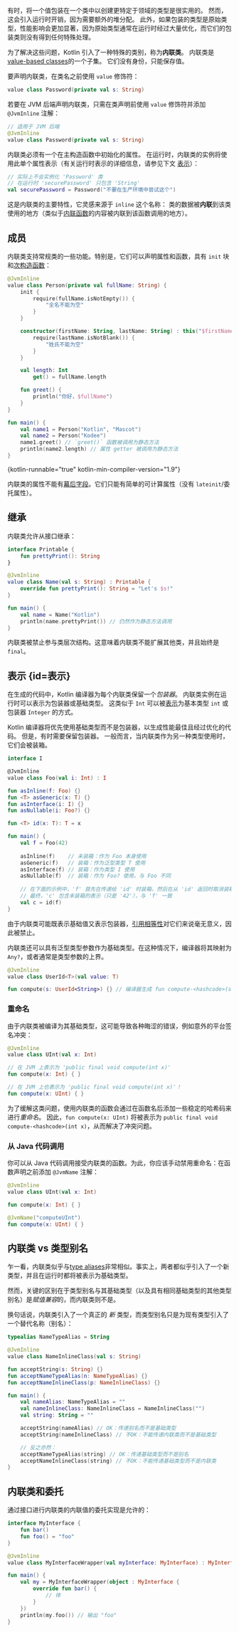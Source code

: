 [//]: # (title: 内联值类)

有时，将一个值包装在一个类中以创建更特定于领域的类型是很实用的。
然而，这会引入运行时开销，因为需要额外的堆分配。
此外，如果包装的类型是原始类型，性能影响会更加显著，因为原始类型通常在运行时经过大量优化，而它们的包装类则没有得到任何特殊处理。

为了解决这些问题，Kotlin 引入了一种特殊的类别，称为**内联类**。
内联类是[value-based classes](https://github.com/Kotlin/KEEP/blob/master/notes/value-classes.md)的一个子集。
它们没有身份，只能保存值。

要声明内联类，在类名之前使用 `value` 修饰符：

```kotlin
value class Password(private val s: String)
```

若要在 JVM 后端声明内联类，只需在类声明前使用 `value` 修饰符并添加 `@JvmInline` 注解：

```kotlin
// 适用于 JVM 后端
@JvmInline
value class Password(private val s: String)
```

内联类必须有一个在主构造函数中初始化的属性。
在运行时，内联类的实例将使用此单个属性表示（有关运行时表示的详细信息，请参见下文 [表示](#表示)）：

```kotlin
// 实际上不会实例化 'Password' 类
// 在运行时 'securePassword' 只包含 'String'
val securePassword = Password("不要在生产环境中尝试这个")
```

这是内联类的主要特性，它灵感来源于 `inline` 这个名称：
类的数据被**内联**到该类使用的地方（类似于[内联函数](inline-functions.md)的内容被内联到该函数调用的地方）。

[// TODO]: (校对至此处)

## 成员

内联类支持常规类的一些功能。特别是，它们可以声明属性和函数，具有 `init` 块和[次构造函数](classes.md#次构造函数)：

```kotlin
@JvmInline
value class Person(private val fullName: String) {
    init {
        require(fullName.isNotEmpty()) {
            "全名不能为空"
        }
    }

    constructor(firstName: String, lastName: String) : this("$firstName $lastName") {
        require(lastName.isNotBlank()) {
            "姓氏不能为空"
        }
    }

    val length: Int
        get() = fullName.length

    fun greet() {
        println("你好，$fullName")
    }
}

fun main() {
    val name1 = Person("Kotlin", "Mascot")
    val name2 = Person("Kodee")
    name1.greet() // `greet()` 函数被调用为静态方法
    println(name2.length) // 属性 getter 被调用为静态方法
}
```
{kotlin-runnable="true" kotlin-min-compiler-version="1.9"}

内联类的属性不能有[幕后字段](properties.md#幕后字段)。它们只能有简单的可计算属性（没有 `lateinit`/委托属性）。

## 继承

内联类允许从接口继承：

```kotlin
interface Printable {
    fun prettyPrint(): String
}

@JvmInline
value class Name(val s: String) : Printable {
    override fun prettyPrint(): String = "Let's $s!"
}

fun main() {
    val name = Name("Kotlin")
    println(name.prettyPrint()) // 仍然作为静态方法调用
}
```

内联类被禁止参与类层次结构。这意味着内联类不能扩展其他类，并且始终是 `final`。

## 表示 {id=表示}

在生成的代码中，Kotlin 编译器为每个内联类保留一个*包装器*。
内联类实例在运行时可以表示为包装器或基础类型。
这类似于 `Int` 可以被[表示](numbers.md#JVM平台上的数字表示)为基本类型 `int` 或包装器 `Integer` 的方式。

Kotlin 编译器将优先使用基础类型而不是包装器，以生成性能最佳且经过优化的代码。
但是，有时需要保留包装器。
一般而言，当内联类作为另一种类型使用时，它们会被装箱。

```kotlin
interface I

@JvmInline
value class Foo(val i: Int) : I

fun asInline(f: Foo) {}
fun <T> asGeneric(x: T) {}
fun asInterface(i: I) {}
fun asNullable(i: Foo?) {}

fun <T> id(x: T): T = x

fun main() {
    val f = Foo(42) 
    
    asInline(f)    // 未装箱：作为 Foo 本身使用
    asGeneric(f)   // 装箱：作为泛型类型 T 使用
    asInterface(f) // 装箱：作为类型 I 使用
    asNullable(f)  // 装箱：作为 Foo? 使用，与 Foo 不同
    
    // 在下面的示例中，'f' 首先在传递给 'id' 时装箱，然后在从 'id' 返回时取消装箱
    // 最终，'c' 包含未装箱的表示（只是 '42'），与 'f' 一致
    val c = id(f)  
}
```

由于内联类可能既表示基础值又表示包装器，[引用相等性](equality.md#referential-equality)对它们来说毫无意义，因此被禁止。

内联类还可以具有泛型类型参数作为基础类型。在这种情况下，编译器将其映射为`Any?`，或者通常是类型参数的上界。

```kotlin
@JvmInline
value class UserId<T>(val value: T)

fun compute(s: UserId<String>) {} // 编译器生成 fun compute-<hashcode>(s: Any?)
```

### 重命名

由于内联类被编译为其基础类型，这可能导致各种晦涩的错误，例如意外的平台签名冲突：

```kotlin
@JvmInline
value class UInt(val x: Int)

// 在 JVM 上表示为 'public final void compute(int x)'
fun compute(x: Int) { }

// 在 JVM 上也表示为 'public final void compute(int x)'！
fun compute(x: UInt) { }
```

为了缓解这类问题，使用内联类的函数会通过在函数名后添加一些稳定的哈希码来进行*重命名*。
因此，`fun compute(x: UInt)` 将被表示为 `public final void compute-<hashcode>(int x)`，从而解决了冲突问题。

### 从 Java 代码调用

你可以从 Java 代码调用接受内联类的函数。为此，你应该手动禁用重命名：在函数声明之前添加 `@JvmName` 注解：

```kotlin
@JvmInline
value class UInt(val x: Int)

fun compute(x: Int) { }

@JvmName("computeUInt")
fun compute(x: UInt) { }
```

## 内联类 vs 类型别名

乍一看，内联类似乎与[type aliases](type-aliases.md)非常相似。事实上，两者都似乎引入了一个新类型，并且在运行时都将被表示为基础类型。

然而，关键的区别在于类型别名与其基础类型（以及具有相同基础类型的其他类型别名）是*赋值兼容*的，而内联类则不是。

换句话说，内联类引入了一个真正的 _新_ 类型，而类型别名只是为现有类型引入了一个替代名称（别名）：

```kotlin
typealias NameTypeAlias = String

@JvmInline
value class NameInlineClass(val s: String)

fun acceptString(s: String) {}
fun acceptNameTypeAlias(n: NameTypeAlias) {}
fun acceptNameInlineClass(p: NameInlineClass) {}

fun main() {
    val nameAlias: NameTypeAlias = ""
    val nameInlineClass: NameInlineClass = NameInlineClass("")
    val string: String = ""

    acceptString(nameAlias) // OK：传递别名而不是基础类型
    acceptString(nameInlineClass) // 不OK：不能传递内联类而不是基础类型

    // 反之亦然：
    acceptNameTypeAlias(string) // OK：传递基础类型而不是别名
    acceptNameInlineClass(string) // 不OK：不能传递基础类型而不是内联类
}
```

## 内联类和委托

通过接口进行内联类的内联值的委托实现是允许的：

```kotlin
interface MyInterface {
    fun bar()
    fun foo() = "foo"
}

@JvmInline
value class MyInterfaceWrapper(val myInterface: MyInterface) : MyInterface by myInterface

fun main() {
    val my = MyInterfaceWrapper(object : MyInterface {
        override fun bar() {
            // 体
        }
    })
    println(my.foo()) // 输出 "foo"
}
```
